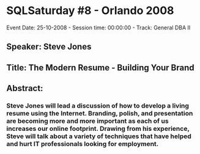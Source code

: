 # SQLSaturday #8 - Orlando 2008
Event Date: 25-10-2008 - Session time: 00:00:00 - Track: General DBA II
## Speaker: Steve Jones
## Title: The Modern Resume - Building Your Brand
## Abstract:
### Steve Jones will lead a discussion of how to develop a living resume using the Internet. Branding, polish, and presentation are becoming more and more important as each of us increases our online footprint. Drawing from his experience, Steve will talk about a variety of techniques that have helped and hurt IT professionals looking for employment.
